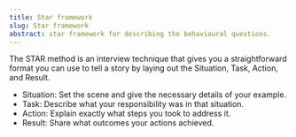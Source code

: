 ```yaml
---
title: Star framework
slug: Star framework
abstract: star framework for describing the behavioural questions.
---
```


The STAR method is an interview technique that gives you a straightforward format you can use to tell a story by laying out the Situation, Task, Action, and Result.

* Situation: Set the scene and give the necessary details of your example.
* Task: Describe what your responsibility was in that situation.
* Action: Explain exactly what steps you took to address it.
* Result: Share what outcomes your actions achieved.

